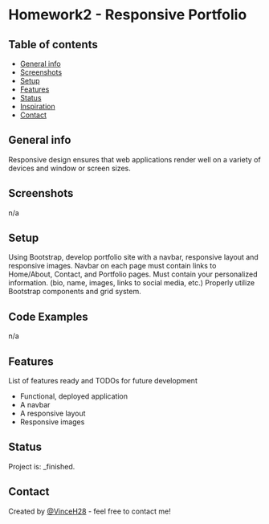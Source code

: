 # Homework2 - Responsive Portfolio

## Table of contents
* [General info](#general-info)
* [Screenshots](#screenshots)
* [Setup](#setup)
* [Features](#features)
* [Status](#status)
* [Inspiration](#inspiration)
* [Contact](#contact)

## General info
Responsive design ensures that web applications render well on a variety of devices and window or screen sizes. 

## Screenshots
n/a

## Setup
Using Bootstrap, develop portfolio site with a navbar, responsive layout and responsive images. Navbar on each page must contain links to Home/About, Contact, and Portfolio pages. Must contain your personalized information. (bio, name, images, links to social media, etc.) Properly utilize Bootstrap components and grid system.

## Code Examples
n/a

## Features
List of features ready and TODOs for future development
* Functional, deployed application
* A navbar
* A responsive layout
* Responsive images

## Status
Project is: _finished.

## Contact
Created by [@VinceH28](https://github.com/VinceH28/Homework2/) - feel free to contact me!